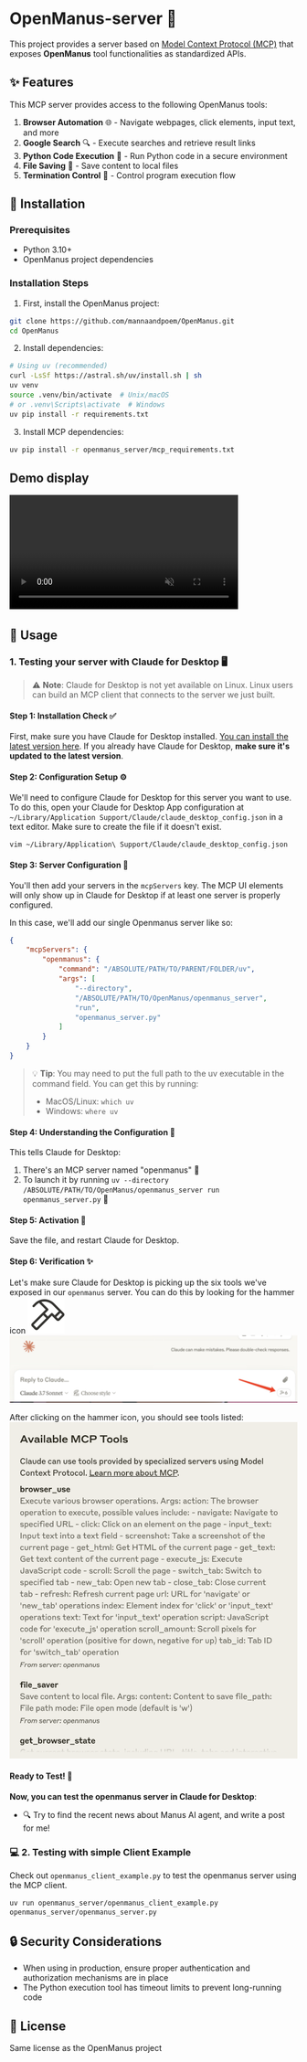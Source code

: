 # OpenManus-server 🤖

This project provides a server based on [Model Context Protocol (MCP)](https://modelcontextprotocol.io/) that exposes **OpenManus** tool functionalities as standardized APIs.

## ✨ Features

This MCP server provides access to the following OpenManus tools:

1. **Browser Automation** 🌐 - Navigate webpages, click elements, input text, and more
2. **Google Search** 🔍 - Execute searches and retrieve result links
3. **Python Code Execution** 🐍 - Run Python code in a secure environment
4. **File Saving** 💾 - Save content to local files
5. **Termination Control** 🛑 - Control program execution flow

## 🚀 Installation

### Prerequisites

- Python 3.10+ 
- OpenManus project dependencies

### Installation Steps

1. First, install the OpenManus project:

```bash
git clone https://github.com/mannaandpoem/OpenManus.git
cd OpenManus
```

2. Install dependencies:

```bash
# Using uv (recommended)
curl -LsSf https://astral.sh/uv/install.sh | sh
uv venv
source .venv/bin/activate  # Unix/macOS
# or .venv\Scripts\activate  # Windows
uv pip install -r requirements.txt
```

3. Install MCP dependencies:

```bash
uv pip install -r openmanus_server/mcp_requirements.txt
```

## Demo display
<video src="./assets/demo.mp4" data-canonical-src="./assets/demo.mp4" controls="controls" muted="muted" class="d-block rounded-bottom-2 border-top width-fit" style="max-height:640px; min-height: 200px"></video>



## 📖 Usage

### 1. Testing your server with Claude for Desktop 🖥️

> ⚠️ **Note**: Claude for Desktop is not yet available on Linux. Linux users can build an MCP client that connects to the server we just built.

#### Step 1: Installation Check ✅
First, make sure you have Claude for Desktop installed. [You can install the latest version here](https://claude.ai/download). If you already have Claude for Desktop, **make sure it's updated to the latest version**.

#### Step 2: Configuration Setup ⚙️
We'll need to configure Claude for Desktop for this server you want to use. To do this, open your Claude for Desktop App configuration at `~/Library/Application Support/Claude/claude_desktop_config.json` in a text editor. Make sure to create the file if it doesn't exist.

```bash
vim ~/Library/Application\ Support/Claude/claude_desktop_config.json
```

#### Step 3: Server Configuration 🔧
You'll then add your servers in the `mcpServers` key. The MCP UI elements will only show up in Claude for Desktop if at least one server is properly configured.

In this case, we'll add our single Openmanus server like so:
```json
{
    "mcpServers": {
        "openmanus": {
            "command": "/ABSOLUTE/PATH/TO/PARENT/FOLDER/uv",
            "args": [
                "--directory",
                "/ABSOLUTE/PATH/TO/OpenManus/openmanus_server",
                "run",
                "openmanus_server.py"
            ]
        }
    }
}
```

> 💡 **Tip**: You may need to put the full path to the uv executable in the command field. You can get this by running:
> - MacOS/Linux: `which uv`
> - Windows: `where uv`

#### Step 4: Understanding the Configuration 📝
This tells Claude for Desktop:
1. There's an MCP server named "openmanus" 🔌
2. To launch it by running `uv --directory /ABSOLUTE/PATH/TO/OpenManus/openmanus_server run openmanus_server.py` 🚀

#### Step 5: Activation 🔄
Save the file, and restart Claude for Desktop.

#### Step 6: Verification ✨
Let's make sure Claude for Desktop is picking up the six tools we've exposed in our `openmanus` server. You can do this by looking for the hammer icon ![hammer icon](./assets/claude-desktop-mcp-hammer-icon.svg)
![tools_in_claude](./assets/1.jpg)

After clicking on the hammer icon, you should see tools listed:
![alvaliable_tools_list](./assets/2.png)

#### Ready to Test! 🎉
**Now, you can test the openmanus server in Claude for Desktop**:
* 🔍 Try to find the recent news about Manus AI agent, and write a post for me!



### 💻 2. Testing with simple Client Example

Check out `openmanus_client_example.py` to test the openmanus server using the MCP client.

```
uv run openmanus_server/openmanus_client_example.py openmanus_server/openmanus_server.py
```


## 🔒 Security Considerations

- When using in production, ensure proper authentication and authorization mechanisms are in place
- The Python execution tool has timeout limits to prevent long-running code

## 📄 License

Same license as the OpenManus project 